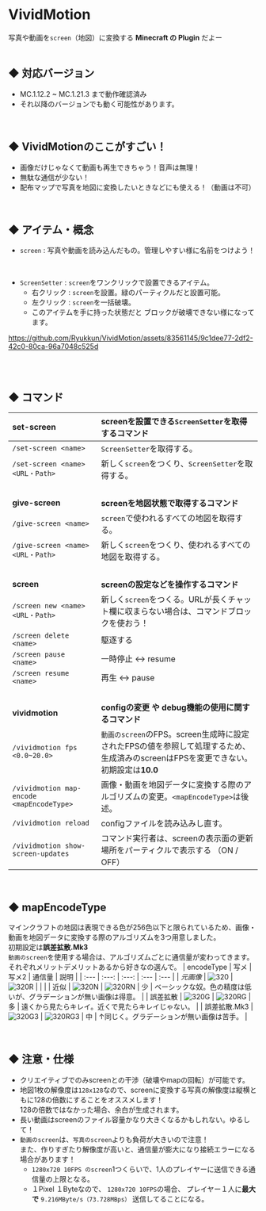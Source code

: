 # VividMotion
写真や動画を`screen`（地図）に変換する **Minecraft の Plugin** だよー
<br><br>

## ◆ 対応バージョン
  - MC.1.12.2 ~ MC.1.21.3 まで動作確認済み
  - それ以降のバージョンでも動く可能性があります。
<br>



## ◆ VividMotionのここがすごい！
  - 画像だけじゃなくて動画も再生できちゃう！音声は無理！
  - 無駄な通信が少ない！
  - 配布マップで写真を地図に変換したいときなどにも使える！（動画は不可）
<br>


## ◆ アイテム・概念
- `screen` : 写真や動画を読み込んだもの。管理しやすい様に名前をつけよう！
<br>

- `ScreenSetter` : `screen`をワンクリックで設置できるアイテム。
  - 右クリック : `screen`を設置。緑のパーティクルだと設置可能。
  - 左クリック : `screen`を一括破壊。
  - このアイテムを手に持った状態だと ブロックが破壊できない様になってます。

https://github.com/Ryukkun/VividMotion/assets/83561145/9c1dee77-2df2-42c0-80ca-96a7048c525d

<br><br>




## ◆ コマンド
  | set-screen                              | screenを設置できる`ScreenSetter`を取得するコマンド                                                  |
  |:---------------------------------------|:--------------------------------------------------------------------------|
  | `/set-screen <name>`                   | `ScreenSetter`を取得する。                                                      |
  | `/set-screen <name> <URL・Path>`        | 新しく`screen`をつくり、`ScreenSetter`を取得する。                                      |
  | &nbsp;                                 |                                                                           |
  | __give-screen__ | __screenを地図状態で取得するコマンド__ |
  | `/give-screen <name>`                  | `screen`で使われるすべての地図を取得する。                                                 |
  | `/give-screen <name> <URL・Path>`       | 新しく`screen`をつくり、使われるすべての地図を取得する。                                          |
  | &nbsp;                                 |                                                                           |
  | __screen__ | __screenの設定などを操作するコマンド__ |
  | `/screen new <name> <URL・Path>`        | 新しく`screen`をつくる。URLが長くチャット欄に収まらない場合は、コマンドブロックを使おう！                        |
  | `/screen delete <name>`                | 駆逐する                                                                      |
  | `/screen pause <name>`                 | 一時停止 <-> resume                                                           |
  | `/screen resume <name>`                | 再生 <-> pause                                                              |
  | &nbsp;                                 |                                                                            |
  | __vividmotion__ | __configの変更 や debug機能の使用に関するコマンド__ |
  | `/vividmotion fps <0.0~20.0>`          | `動画のscreen`のFPS。screen生成時に設定されたFPSの値を参照して処理するため、生成済みのscreenはFPSを変更できない。初期設定は**10.0**      |
  | `/vividmotion map-encode <mapEncodeType>` | 画像・動画を地図データに変換する際のアルゴリズムの変更。`<mapEncodeType>`は後述。 |
  | `/vividmotion reload`                  | configファイルを読み込みし直す。                                                            |
  | `/vividmotion show-screen-updates` | コマンド実行者は、screenの表示面の更新場所をパーティクルで表示する （ON / OFF） |

<br>



## ◆ mapEncodeType
マインクラフトの地図は表現できる色が256色以下と限られているため、画像・動画を地図データに変換する際のアルゴリズムを3つ用意しました。  
初期設定は**誤差拡散.Mk3**  
`動画のscreen`を使用する場合は、アルゴリズムごとに通信量が変わってきます。  
それぞれメリットデメリットあるから好きなの選んで。
| encodeType | 写メ | 写メ2 | 通信量 | 説明 |
| :--- | :---: | :---: | :--- | :--- |
| _元画像_ | ![320](https://github.com/Ryukkun/VividMotion/assets/83561145/50e086bd-2b80-4868-ac21-d3365e6e1772) | ![320R](https://github.com/Ryukkun/VividMotion/assets/83561145/e731ac05-aa2b-411e-8121-8e735dbb3695) | | |
| 近似 | ![320N](https://github.com/Ryukkun/VividMotion/assets/83561145/9236cf1a-95bf-4b7a-b95b-58aef57ddc90) | ![320RN](https://github.com/Ryukkun/VividMotion/assets/83561145/3e6ff80d-d650-4745-bd44-6d126c30b750) | 少 | ベーシックな奴。色の精度は低いが、グラデーションが無い画像は得意。 |
| 誤差拡散 | ![320G](https://github.com/Ryukkun/VividMotion/assets/83561145/0a89894c-7e76-48e9-a2e9-d58596cf1a3b) | ![320RG](https://github.com/Ryukkun/VividMotion/assets/83561145/d63f4c3f-3ca1-4ffe-b765-4da966ffd506) | 多 | 遠くから見たらキレイ。近くで見たらキレイじゃない。 |
| 誤差拡散.Mk3 | ![320G3](https://github.com/Ryukkun/VividMotion/assets/83561145/2b7ca56a-ce14-4f65-974c-d48588bf0a26) | ![320RG3](https://github.com/Ryukkun/VividMotion/assets/83561145/1f3e4787-9150-4d71-b828-e7e3e5b5034e) | 中 | ↑同じく。グラデーションが無い画像は苦手。 |


<br>




## ◆ 注意・仕様
  - クリエイティブでのみscreenとの干渉（破壊やmapの回転）が可能です。
  - 地図1枚の解像度は`128x128`なので、screenに変換する写真の解像度は縦横ともに128の倍数にすることをオススメします！<br>128の倍数ではなかった場合、余白が生成されます。
  - 長い動画はscreenのファイル容量かなり大きくなるかもしれない。ゆるして！
  - `動画のscreen`は、`写真のscreen`よりも負荷が大きいので注意！<br>また、作りすぎたり解像度が高いと、通信量が膨大になり接続エラーになる場合があります！
    - `1280x720 10FPS のscreen`1つくらいで、1人のプレイヤーに送信できる通信量の上限となる。
    - １Pixel １Byteなので、 `1280x720 10FPS`の場合、 プレイヤー１人に**最大で** `9.216MByte/s（73.728MBps）` 送信してることになる。
<br>

